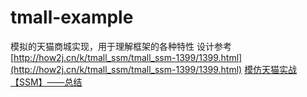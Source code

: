 # tmall-example
模拟的天猫商城实现，用于理解框架的各种特性
设计参考
[http://how2j.cn/k/tmall_ssm/tmall_ssm-1399/1399.html](http://how2j.cn/k/tmall_ssm/tmall_ssm-1399/1399.html)
[模仿天猫实战【SSM】——总结](https://www.jianshu.com/p/8fc8e0bd45e0)
